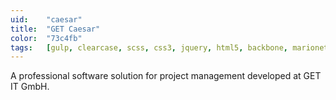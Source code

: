 ```yaml
---
uid:    "caesar"
title:  "GET Caesar"
color:  "73c4fb"
tags:   [gulp, clearcase, scss, css3, jquery, html5, backbone, marionette, coldfusion, t-sql, extjs, bem]
---
```


A professional software solution for project management developed at GET IT GmbH.
